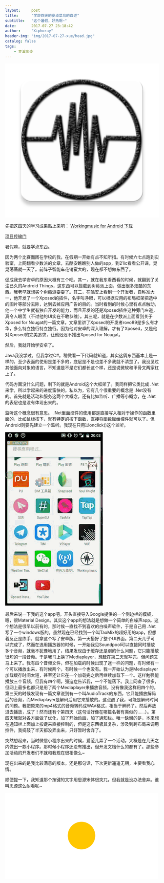 ```yaml
---
layout:     post
title:      "学龄四天的安卓菜鸟的自述"
subtitle:   "这个暑假，好热啊~" 
date:       2017-07-27 23:18:42
author:     "Xiphoray"
header-img: "img/2017-07-27-xue/head.jpg"
catalog: false
tags:     
    - 梦溪笔谈
---
```






![img](/img/2017-07-27-xue/1.png)


先把这四天的学习成果贴上来吧： [Workingmusic for Android 下载](https://github.com/Xiphoray/Workingmusic-App/releases/download/V1.0.2/Workingmusic.apk)

[项目传输门](https://github.com/Xiphoray/Workingmusic-App)

暑假嘛，就要学点东西。



因为两个比赛而困在学校的我，在假期一开始有点不知所措。有时候六七点跑到实验室，上网翻看少数派的文章，去酷安瞧瞧别人做的app，到21ic看看公开课，晃晃荡荡就一天了。前阵子智能车花销蛮大的，现在都不想做东西了。

促成我去学安卓的原因大概有三个吧。其一，就在我东看西看的时候，就翻到了关注已久的Android Things，这东西可以搭载到树莓派上面，做出很多炫酷的东西。我老早就想买个树莓派耍耍了。其二，在酷安上看到一个开发者，自称准大一，他开发了一个Xposed的插件，名字叫净眼，可以根据应用的布局框架把选中的图片等部分去除，达到去掉应用广告的目的。当时看到的时候心里有点点触动，他一个中学生就有独自开发的能力，而且开发的还是Xposed插件这种旁门左道，真令人眼羡（不过他的UI实在不敢恭维）。其三呢，就是在少数派上面看到关于Xposed for Nougat的一篇文章，文章里讲了Xposed的开发者rovo89是多么有才华，多么特立独行特立独行。因为他对安卓的深入理解，才有了Xposed，又是他对Xposed的完美追求，让他迟迟不推出Xposed for Nougat。

然后，我就开始学安卓了。

Java我没学过，但我学过C#。稍微看一下代码就知道，其实这俩东西基本上是一样的，至少表面的使用是差不多的，底层是不是也差不多我就不清楚了。我没见过其他面向对象的语言，不知道是不是它们都长这个样，还是说微软和甲骨文两家杠上了。

代码方面没什么问题，剩下的就是Android这个大框架了。我同样把它类比成 .Net来学，所以学起来的进度蛮快的。私以为，它有几个很重要的概念是 .Net没有的。首先就是活动和服务这两个大概念，还有比如监听、广播等小概念，在 .Net的表层也是没有体现出来的。

监听这个概念很有意思。 .Net里面控件的使用都是直接写入相对于操作的函数里面的，比如鼠标按下，就有特定的按下函数，直接将函数赋给控件就可以了。但Android则要先建立一个监听。我现在只用过onclick()这个监听。


 ![image](/img/2017-07-27-xue/b.gif)


最后来说一下我的这个app吧。开头直接导入Google提供的一个侧边栏的模板，嗯，很Material Design。其实这个app的想法就是想做一个简单的白噪声app。这个想法是很早以前有的，那时候一直找不到喜欢的白噪声软件，于是自己用 .Net写了一个windows版的。虽然现在已经找到一个叫TaoMix的超好用的app，但想着反正是练手，就拿这个写了安卓版。第一天搭好了整个UI界面。第二天几乎可以完成了，然而在选用播放器的时候，一开始我见Soundpool可以直接同时播放多个音频，就毫不犹豫地用了，结果发现由于缓存还是别的什么问题，它只能播放很短的一段音频。于是我马上换了Mediaplayer，想赶在第二天就写完，但问题又马上来了。我有四个音频文件，但在加载的时候出现了迷一样的问题，有时候有一个可以播放出来，有时候两个，有时候一个也没有。我一开始认为是Mediaplayer加载缓存时间太短，甚至还让它在一个加载完之后再继续加载下一个。这样勉强能播放三个音频，但我有四个啊，强迫症告诉我，一个不能落下。我上网查了很多，但网上最多也都只是用了两个Mediaplayer来播放音频，没有像我这样用四个的。第三天的时候发现有一篇文章说到有一个叫AudioTrack的东西，它只能播放解码后的音频，而Mediaplayer是解码后用它来播放的。这点醒了我，可能是解码时间的问题。我把原来的mp4格式的音频转码成WAV格式，相当于解码了。然后再放进去播放，成了！然而还有个第四天（这句话好像在哪篇名著有类似的……）。第四天我就对各方面做了优化，加了开始动画，加了通知栏。唯一缺憾的是，本来想在通知栏上面加上按键来直接控制的，但是这东西极其复杂，涉及到跨布局来调用控件，我捣鼓了半天都没弄出来，只好暂时舍弃了。

突然想起来，当时微信小程序出来的时候，爱范儿弄了一个活动，大概是在几天之内做出一款小程序。那时候小程序还没有推出，但开发文档什么的都有了。那些参加活动的开发者们不就和我现在很相像么~

现在出来的是我比较满意的版本。还是那句话，下次更新遥遥无期，主要看我心情。

顺便提一下，我知道那个按键的文字用思源宋体很突兀，但我就是没办法舍弃。谁叫思源这么耐看呢~


![img](/img/2017-07-27-xue/2.gif)
